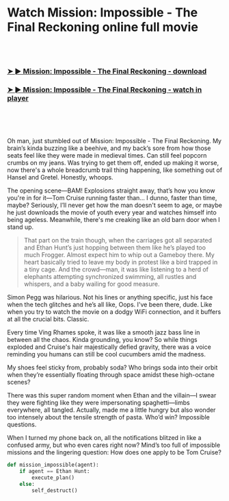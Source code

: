 <h1>Watch Mission: Impossible - The Final Reckoning online full movie</h1>


<br><br>

<h3><a href="https://Marcs-roakettado1983.github.io/hrumbfjqno/">➤ ► Mission: Impossible - The Final Reckoning - download</a></h3> 
<h3><a href="https://Marcs-roakettado1983.github.io/hrumbfjqno/">➤ ► Mission: Impossible - The Final Reckoning - watch in player</a></h3>


<br><br><br>


Oh man, just stumbled out of Mission: Impossible - The Final Reckoning. My brain’s kinda buzzing like a beehive, and my back’s sore from how those seats feel like they were made in medieval times. Can still feel popcorn crumbs on my jeans. Was trying to get them off, ended up making it worse, now there's a whole breadcrumb trail thing happening, like something out of Hansel and Gretel. Honestly, whoops.

The opening scene—BAM! Explosions straight away, that’s how you know you're in for it—Tom Cruise running faster than… I dunno, faster than time, maybe? Seriously, I’ll never get how the man doesn't seem to age, or maybe he just downloads the movie of youth every year and watches himself into being ageless. Meanwhile, there's me creaking like an old barn door when I stand up.

> That part on the train though, when the carriages got all separated and Ethan Hunt’s just hopping between them like he’s played too much Frogger. Almost expect him to whip out a Gameboy there. My heart basically tried to leave my body in protest like a bird trapped in a tiny cage. And the crowd—man, it was like listening to a herd of elephants attempting synchronized swimming, all rustles and whispers, and a baby wailing for good measure.

Simon Pegg was hilarious. Not his lines or anything specific, just his face when the tech glitches and he’s all like, Oops. I've been there, dude. Like when you try to watch the movie on a dodgy WiFi connection, and it buffers at all the crucial bits. Classic.

Every time Ving Rhames spoke, it was like a smooth jazz bass line in between all the chaos. Kinda grounding, you know? So while things exploded and Cruise's hair majestically defied gravity, there was a voice reminding you humans can still be cool cucumbers amid the madness.

My shoes feel sticky from, probably soda? Who brings soda into their orbit when they’re essentially floating through space amidst these high-octane scenes?

There was this super random moment when Ethan and the villain—I swear they were fighting like they were impersonating spaghetti—limbs everywhere, all tangled. Actually, made me a little hungry but also wonder too intensely about the tensile strength of pasta. Who’d win? Impossible questions.

When I turned my phone back on, all the notifications blitzed in like a confused army, but who even cares right now? Mind’s too full of impossible missions and the lingering question: How does one apply to be Tom Cruise?

```python
def mission_impossible(agent):
    if agent == Ethan Hunt:
        execute_plan()
    else:
        self_destruct()
```
